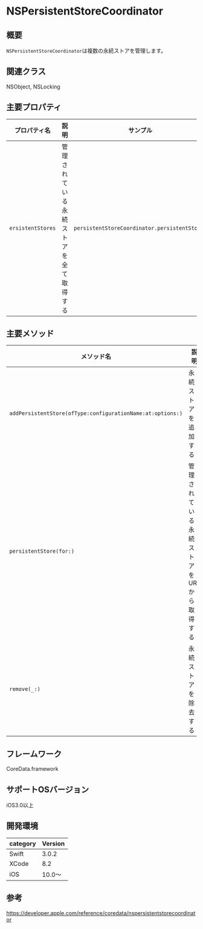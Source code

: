 # NSPersistentStoreCoordinator

## 概要
`NSPersistentStoreCoordinator`は複数の永続ストアを管理します。


## 関連クラス
NSObject, NSLocking

## 主要プロパティ
|プロパティ名|説明|サンプル|
|---|---|---|
|`ersistentStores` | 管理されている永続ストアを全て取得する | `persistentStoreCoordinator.persistentStores`|


## 主要メソッド
|メソッド名|説明|サンプル|
|---|---|---|
|`addPersistentStore(ofType:configurationName:at:options:)` | 永続ストアを追加する | `persistentStoreCoordinator.addPersistentStore(ofType: NSSQLiteStoreType, configurationName: nil, at: URL, options: nil)` |
|`persistentStore(for:)` | 管理されている永続ストアをURLから取得する | `persistentStoreCoordinator.persistentStore(for: storeURL!)` |
|`remove(_:)` | 永続ストアを除去する | `persistentStoreCoordinator.remove(persistentStore)` |


## フレームワーク
CoreData.framework

## サポートOSバージョン
iOS3.0以上

## 開発環境
|category | Version| 
|---|---|
| Swift | 3.0.2 |
| XCode | 8.2 |
| iOS | 10.0〜 |

## 参考
https://developer.apple.com/reference/coredata/nspersistentstorecoordinator

